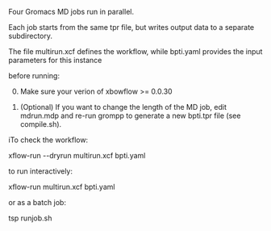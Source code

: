 Four Gromacs MD jobs run in parallel.

Each job starts from the same tpr file, but writes output data to a separate
subdirectory.

The file multirun.xcf defines the workflow, while bpti.yaml provides the
input parameters for this instance

before running:

0. Make sure your verion of xbowflow >= 0.0.30

1. (Optional) If you want to change the length of the MD job, edit mdrun.mdp 
   and re-run grompp to generate a new bpti.tpr file (see compile.sh).

iTo check the workflow:

  xflow-run --dryrun multirun.xcf bpti.yaml

to run interactively:

  xflow-run multirun.xcf bpti.yaml

or as a batch job:

  tsp runjob.sh
